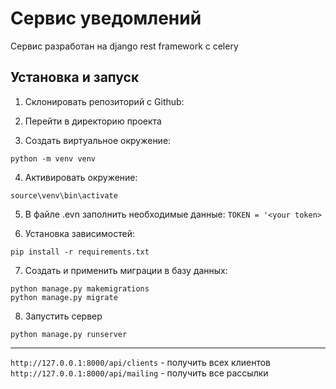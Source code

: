 # Сервис уведомлений

Сервис разработан на django rest framework с celery

## Установка и запуск

1. Склонировать репозиторий с Github:

2. Перейти в директорию проекта

3. Создать виртуальное окружение:

```
python -m venv venv
```

4. Активировать окружение:

```
source\venv\bin\activate
```

5. В файле .evn заполнить необходимые данные: `TOKEN = '<your token>`

6. Установка зависимостей:

```
pip install -r requirements.txt
```

7. Создать и применить миграции в базу данных:

```
python manage.py makemigrations
python manage.py migrate
```

8. Запустить сервер

```
python manage.py runserver
```

***

```http://127.0.0.1:8000/api/clients``` - получить всех клиентов
```http://127.0.0.1:8000/api/mailing``` - получить все рассылки




